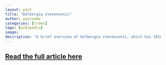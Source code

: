 ```yaml
---
layout: post
title: "Dalbergia stevensonii"
author: yourname
categories: [trees]
tags: [wikipedia]
image: 
description: "A brief overview of Dalbergia stevensonii, which has 1016 words."
---
```


## [Read the full article here](https://en.wikipedia.org/wiki/Dalbergia_stevensonii)